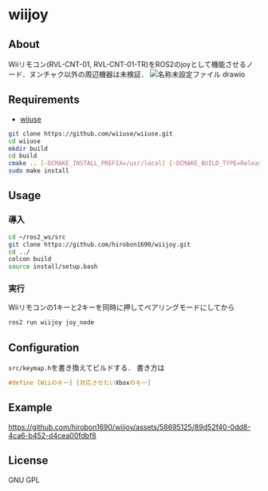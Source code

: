 # wiijoy
## About
Wiiリモコン(RVL-CNT-01, RVL-CNT-01-TR)をROS2のjoyとして機能させるノード．ヌンチャク以外の周辺機器は未検証．
![名称未設定ファイル drawio](https://github.com/hirobon1690/wiijoy/assets/58695125/c2648872-03a2-4da2-b6cc-8f2d6e0f528b)


## Requirements
- [wiiuse](https://github.com/wiiuse/wiiuse)
```bash
git clone https://github.com/wiiuse/wiiuse.git
cd wiiuse
mkdir build
cd build
cmake .. [-DCMAKE_INSTALL_PREFIX=/usr/local] [-DCMAKE_BUILD_TYPE=Release] [-DBUILD_EXAMPLE_SDL=NO]
sudo make install
```

## Usage
### 導入
```bash
cd ~/ros2_ws/src
git clone https://github.com/hirobon1690/wiijoy.git
cd ../
colcon build
source install/setup.bash
```

### 実行
Wiiリモコンの1キーと2キーを同時に押してペアリングモードにしてから
```bash
ros2 run wiijoy joy_node
```

## Configuration
`src/keymap.h`を書き換えてビルドする．
書き方は
```cpp
#define [Wiiのキー] [対応させたいXboxのキー]
```

## Example
https://github.com/hirobon1690/wiijoy/assets/58695125/89d52f40-0dd8-4ca6-b452-d4cea00fdbf8


## License
GNU GPL
